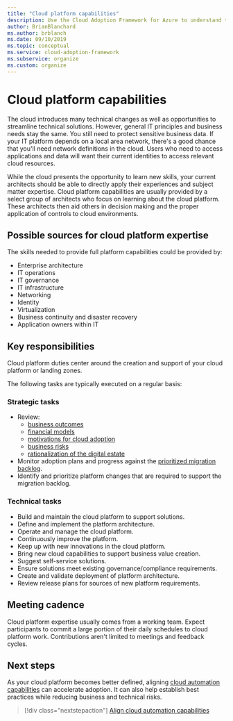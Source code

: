 ```yaml
---
title: "Cloud platform capabilities"
description: Use the Cloud Adoption Framework for Azure to understand the formation of cloud platform capabilities.
author: BrianBlanchard
ms.author: brblanch
ms.date: 09/10/2019
ms.topic: conceptual
ms.service: cloud-adoption-framework
ms.subservice: organize
ms.custom: organize
---
```


# Cloud platform capabilities

The cloud introduces many technical changes as well as opportunities to streamline technical solutions. However, general IT principles and business needs stay the same. You still need to protect sensitive business data. If your IT platform depends on a local area network, there's a good chance that you'll need network definitions in the cloud. Users who need to access applications and data will want their current identities to access relevant cloud resources.

While the cloud presents the opportunity to learn new skills, your current architects should be able to directly apply their experiences and subject matter expertise. Cloud platform capabilities are usually provided by a select group of architects who focus on learning about the cloud platform. These architects then aid others in decision making and the proper application of controls to cloud environments.

## Possible sources for cloud platform expertise

The skills needed to provide full platform capabilities could be provided by:

- Enterprise architecture
- IT operations
- IT governance
- IT infrastructure
- Networking
- Identity
- Virtualization
- Business continuity and disaster recovery
- Application owners within IT

## Key responsibilities

Cloud platform duties center around the creation and support of your cloud platform or landing zones.

The following tasks are typically executed on a regular basis:

### Strategic tasks

- Review:
  - [business outcomes](../strategy/business-outcomes/index.md)
  - [financial models](../strategy/financial-models.md)
  - [motivations for cloud adoption](../strategy/motivations.md)
  - [business risks](../govern/policy-compliance/risk-tolerance.md)
  - [rationalization of the digital estate](../digital-estate/index.md)
- Monitor adoption plans and progress against the [prioritized migration backlog](../migrate/migration-considerations/assess/release-iteration-backlog.md).
- Identify and prioritize platform changes that are required to support the migration backlog.

### Technical tasks

- Build and maintain the cloud platform to support solutions.
- Define and implement the platform architecture.
- Operate and manage the cloud platform.
- Continuously improve the platform.
- Keep up with new innovations in the cloud platform.
- Bring new cloud capabilities to support business value creation.
- Suggest self-service solutions.
- Ensure solutions meet existing governance/compliance requirements.
- Create and validate deployment of platform architecture.
- Review release plans for sources of new platform requirements.

## Meeting cadence

Cloud platform expertise usually comes from a working team. Expect participants to commit a large portion of their daily schedules to cloud platform work. Contributions aren't limited to meetings and feedback cycles.

## Next steps

As your cloud platform becomes better defined, aligning [cloud automation capabilities](./cloud-automation.md) can accelerate adoption. It can also help establish best practices while reducing business and technical risks.

> [!div class="nextstepaction"]
> [Align cloud automation capabilities](./cloud-automation.md)
